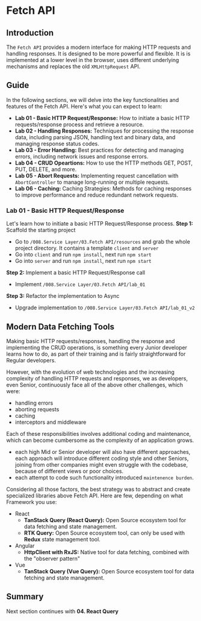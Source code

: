 # Fetch API

## Introduction

The `Fetch API` provides a modern interface for making HTTP requests and handling responses. It is designed to be more powerful and flexible. It is is implemented at a lower level in the browser, uses different underlying mechanisms and replaces the old `XMLHttpRequest` API.

## Guide

In the following sections, we will delve into the key functionalities and features of the Fetch API. Here's what you can expect to learn:

- **Lab 01 - Basic HTTP Request/Response:** How to initiate a basic HTTP requests/response process and retrieve a resource.
- **Lab 02 - Handling Responses:** Techniques for processing the response data, including parsing JSON, handling text and binary data, and managing response status codes.
- **Lab 03 - Error Handling:** Best practices for detecting and managing errors, including network issues and response errors.
- **Lab 04 - CRUD Opeartions:** How to use the HTTP methods GET, POST, PUT, DELETE, and more.
- **Lab 05 - Abort Requests:** Implementing request cancellation with `AbortController` to manage long-running or multiple requests.
- **Lab 06 - Caching:** Caching Strategies: Methods for caching responses to improve performance and reduce redundant network requests.

### Lab 01 - Basic HTTP Request/Response

Let's learn how to initiate a basic HTTP Request/Response process.
**Step 1:** Scaffold the starting project
- Go to `/008.Service Layer/03.Fetch API/resources` and grab the whole project directory. It contains a template `client` and `server`
- Go into `client` and run `npm install`, next run `npm start`
- Go into `server` and run `npm install`, next run `npm start`

**Step 2:** Implement a basic HTTP Request/Response call
- Implement `/008.Service Layer/03.Fetch API/lab_01`

**Step 3:** Refactor the implementation to Async
- Upgrade implementation to `/008.Service Layer/03.Fetch API/lab_01_v2`

## Modern Data Fetching Tools

Making basic HTTP requests/responses, handling the response and implementing the CRUD operations, is something every Junior developer learns how to do, as part of their training and is fairly straightforward for Regular developers.

However, with the evolution of web technologies and the increasing complexity of handling HTTP requests and responses, we as developers, even Senior, continuously face all of the above other challenges, which were:

- handling errors
- aborting requests
- caching
- interceptors and middleware

Each of these responsibilities involves additional coding and maintenance, which can become cumbersome as the complexity of an application grows.

- each high Mid or Senior developer will also have different approaches, each approach will introduce different coding style and other Seniors, joining from other companies might even struggle with the codebase, because of different views or poor choices.
- each attempt to code such functionality introduced `maintenence burden`.

Considering all those factors, the best strategy was to abstract and create specialized libraries above Fetch API. Here are few, depending on what Framework you use:

- React
  - **TanStack Query (React Query):** Open Source ecosystem tool for data fetching and state management.
  - **RTK Query:** Open Source ecosystem tool, can only be used with **Redux** state management tool.
- Angular
  - **HttpClient with RxJS:** Native tool for data fetching, combined with the "observer pattern"
- Vue
  - **TanStack Query (Vue Query):** Open Source ecosystem tool for data fetching and state management.

## Summary

Next section continues with **04. React Query**
